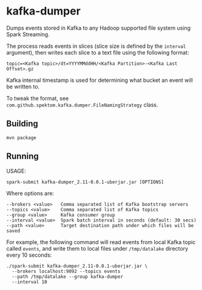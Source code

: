 kafka-dumper
=============

Dumps events stored in Kafka to any Hadoop supported file system using Spark Streaming.

The process reads events in slices (slice size is defined by the `interval` argument), then
writes each slice to a text file using the following format:

    topic=<Kafka topic>/dt=YYYYMMddHH/<Kafka Partition>-<Kafka Last Offset>.gz
    
Kafka internal timestamp is used for determining what bucket an event will be 
written to.
  
To tweak the format, see `com.github.spektom.kafka.dumper.FileNamingStrategy` class.

## Building

    mvn package
    
## Running

USAGE:

    spark-submit kafka-dumper_2.11-0.0.1-uberjar.jar [OPTIONS]

Where options are:

    --brokers <value>   Comma separated list of Kafka bootstrap servers
    --topics <value>    Comma separated list of Kafka topics
    --group <value>     Kafka consumer group
    --interval <value>  Spark batch interval in seconds (default: 30 secs)
    --path <value>      Target destination path under which files will be saved

For example, the following command will read events from local Kafka topic called `events`, 
and write them to local files under `/tmp/datalake` directory every 10 seconds:

    ./spark-submit kafka-dumper_2.11-0.0.1-uberjar.jar \
      --brokers localhost:9092 --topics events
      --path /tmp/datalake --group kafka-dumper
      --interval 10
